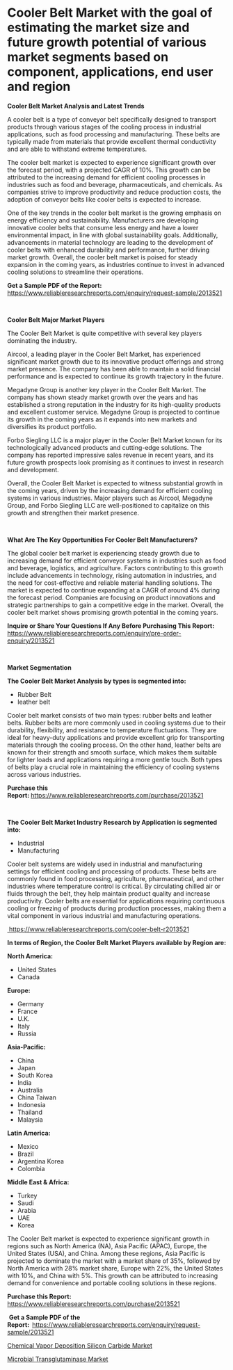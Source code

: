 <p><h1>Cooler Belt Market with the goal of estimating the market size and future growth potential of various market segments based on component, applications, end user and region</h1></p><p><strong>Cooler Belt Market Analysis and Latest Trends</strong></p>
<p><p>A cooler belt is a type of conveyor belt specifically designed to transport products through various stages of the cooling process in industrial applications, such as food processing and manufacturing. These belts are typically made from materials that provide excellent thermal conductivity and are able to withstand extreme temperatures.</p><p>The cooler belt market is expected to experience significant growth over the forecast period, with a projected CAGR of 10%. This growth can be attributed to the increasing demand for efficient cooling processes in industries such as food and beverage, pharmaceuticals, and chemicals. As companies strive to improve productivity and reduce production costs, the adoption of conveyor belts like cooler belts is expected to increase.</p><p>One of the key trends in the cooler belt market is the growing emphasis on energy efficiency and sustainability. Manufacturers are developing innovative cooler belts that consume less energy and have a lower environmental impact, in line with global sustainability goals. Additionally, advancements in material technology are leading to the development of cooler belts with enhanced durability and performance, further driving market growth. Overall, the cooler belt market is poised for steady expansion in the coming years, as industries continue to invest in advanced cooling solutions to streamline their operations.</p></p>
<p><strong>Get a Sample PDF of the Report:&nbsp;</strong> <a href="https://www.reliableresearchreports.com/enquiry/request-sample/2013521">https://www.reliableresearchreports.com/enquiry/request-sample/2013521</a></p>
<p>&nbsp;</p>
<p><strong>Cooler Belt Major Market Players</strong></p>
<p><p>The Cooler Belt Market is quite competitive with several key players dominating the industry. </p><p>Aircool, a leading player in the Cooler Belt Market, has experienced significant market growth due to its innovative product offerings and strong market presence. The company has been able to maintain a solid financial performance and is expected to continue its growth trajectory in the future.</p><p>Megadyne Group is another key player in the Cooler Belt Market. The company has shown steady market growth over the years and has established a strong reputation in the industry for its high-quality products and excellent customer service. Megadyne Group is projected to continue its growth in the coming years as it expands into new markets and diversifies its product portfolio.</p><p>Forbo Siegling LLC is a major player in the Cooler Belt Market known for its technologically advanced products and cutting-edge solutions. The company has reported impressive sales revenue in recent years, and its future growth prospects look promising as it continues to invest in research and development.</p><p>Overall, the Cooler Belt Market is expected to witness substantial growth in the coming years, driven by the increasing demand for efficient cooling systems in various industries. Major players such as Aircool, Megadyne Group, and Forbo Siegling LLC are well-positioned to capitalize on this growth and strengthen their market presence.</p></p>
<p>&nbsp;</p>
<p><strong>What Are The Key Opportunities For Cooler Belt Manufacturers?</strong></p>
<p><p>The global cooler belt market is experiencing steady growth due to increasing demand for efficient conveyor systems in industries such as food and beverage, logistics, and agriculture. Factors contributing to this growth include advancements in technology, rising automation in industries, and the need for cost-effective and reliable material handling solutions. The market is expected to continue expanding at a CAGR of around 4% during the forecast period. Companies are focusing on product innovations and strategic partnerships to gain a competitive edge in the market. Overall, the cooler belt market shows promising growth potential in the coming years.</p></p>
<p><strong>Inquire or Share Your Questions If Any Before Purchasing This Report:</strong> <a href="https://www.reliableresearchreports.com/enquiry/pre-order-enquiry/2013521">https://www.reliableresearchreports.com/enquiry/pre-order-enquiry/2013521</a></p>
<p>&nbsp;</p>
<p><strong>Market Segmentation</strong></p>
<p><strong>The Cooler Belt Market Analysis by types is segmented into:</strong></p>
<p><ul><li>Rubber Belt</li><li>leather belt</li></ul></p>
<p><p>Cooler belt market consists of two main types: rubber belts and leather belts. Rubber belts are more commonly used in cooling systems due to their durability, flexibility, and resistance to temperature fluctuations. They are ideal for heavy-duty applications and provide excellent grip for transporting materials through the cooling process. On the other hand, leather belts are known for their strength and smooth surface, which makes them suitable for lighter loads and applications requiring a more gentle touch. Both types of belts play a crucial role in maintaining the efficiency of cooling systems across various industries.</p></p>
<p><strong>Purchase this Report:&nbsp;</strong><a href="https://www.reliableresearchreports.com/purchase/2013521">https://www.reliableresearchreports.com/purchase/2013521</a></p>
<p>&nbsp;</p>
<p><strong>The Cooler Belt Market Industry Research by Application is segmented into:</strong></p>
<p><ul><li>Industrial</li><li>Manufacturing</li></ul></p>
<p><p>Cooler belt systems are widely used in industrial and manufacturing settings for efficient cooling and processing of products. These belts are commonly found in food processing, agriculture, pharmaceutical, and other industries where temperature control is critical. By circulating chilled air or fluids through the belt, they help maintain product quality and increase productivity. Cooler belts are essential for applications requiring continuous cooling or freezing of products during production processes, making them a vital component in various industrial and manufacturing operations.</p></p>
<p><a href="https://www.reliableresearchreports.com/cooler-belt-r2013521">&nbsp;https://www.reliableresearchreports.com/cooler-belt-r2013521</a></p>
<p><strong>In terms of Region, the Cooler Belt Market Players available by Region are:</strong></p>
<p>
    <p> <strong> North America: </strong>
        <ul>
            <li>United States</li>
            <li>Canada</li>
        </ul>
        </p> 
    <p> <strong> Europe: </strong>
        <ul>
            <li>Germany</li>
            <li>France</li>
            <li>U.K.</li>
            <li>Italy</li>
            <li>Russia</li>
        </ul>
        </p> 
    <p> <strong> Asia-Pacific: </strong>
        <ul>
            <li>China</li>
            <li>Japan</li>
            <li>South Korea</li>
            <li>India</li>
            <li>Australia</li>
            <li>China Taiwan</li>
            <li>Indonesia</li>
            <li>Thailand</li>
            <li>Malaysia</li>
        </ul>
        </p> 
    <p> <strong> Latin America: </strong>
        <ul>
            <li>Mexico</li>
            <li>Brazil</li>
            <li>Argentina Korea</li>
            <li>Colombia</li>
        </ul>
        </p> 
    <p> <strong> Middle East & Africa: </strong>
        <ul>
            <li>Turkey</li>
            <li>Saudi</li>
            <li>Arabia</li>
            <li>UAE</li>
            <li>Korea</li>
        </ul>
    </p>
    </p>
<p><p>The Cooler Belt market is expected to experience significant growth in regions such as North America (NA), Asia Pacific (APAC), Europe, the United States (USA), and China. Among these regions, Asia Pacific is projected to dominate the market with a market share of 35%, followed by North America with 28% market share, Europe with 22%, the United States with 10%, and China with 5%. This growth can be attributed to increasing demand for convenience and portable cooling solutions in these regions.</p></p>
<p><strong>Purchase this Report: </strong><a href="https://www.reliableresearchreports.com/purchase/2013521">https://www.reliableresearchreports.com/purchase/2013521</a></p>
<p>&nbsp;<strong>Get a Sample PDF of the Report:&nbsp;&nbsp;</strong><a href="https://www.reliableresearchreports.com/enquiry/request-sample/2013521">https://www.reliableresearchreports.com/enquiry/request-sample/2013521</a></p>
<p><strong></strong></p>
<p><p><a href="https://issuu.com/reportprime-2/docs/chemical-vapor-deposition-silicon-carbide-market-s">Chemical Vapor Deposition Silicon Carbide Market</a></p><p><a href="https://issuu.com/reportprime-2/docs/microbial-transglutaminase-market-size-2030.pptx">Microbial Transglutaminase Market</a></p></p>